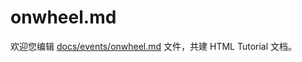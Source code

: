 onwheel.md
===

欢迎您编辑 <a target="__blank" href="https://github.com/jaywcjlove/html-tutorial/blob/main/docs/events/onwheel.md">docs/events/onwheel.md</a> 文件，共建 HTML Tutorial 文档。